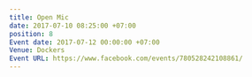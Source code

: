 ```yaml
---
title: Open Mic
date: 2017-07-10 08:25:00 +07:00
position: 8
Event date: 2017-07-12 00:00:00 +07:00
Venue: Dockers
Event URL: https://www.facebook.com/events/780528242108861/
---
```


